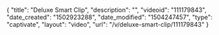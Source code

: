 {
    "title": "Deluxe Smart Clip",
    "description": "",
    "videoid": "111179843",
    "date_created": "1502923288",
    "date_modified": "1504247457",
    "type": "captivate",
    "layout": "video",
    "url": "\/v\/deluxe-smart-clip\/111179843"
}